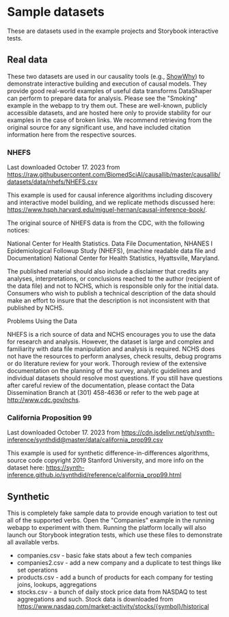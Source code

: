 # Sample datasets
These are datasets used in the example projects and Storybook interactive tests.

## Real data
These two datasets are used in our causality tools (e.g., [ShowWhy](https://github.com/microsoft/showwhy)) to demonstrate interactive building and execution of causal models. They provide good real-world examples of useful data transforms DataShaper can perform to prepare data for analysis. Please see the "Smoking" example in the webapp to try them out. These are well-known, publicly accessible datasets, and are hosted here only to provide stability for our examples in the case of broken links. We recommend retrieving from the original source for any significant use, and have included citation information here from the respective sources.

### NHEFS
Last downloaded October 17. 2023 from https://raw.githubusercontent.com/BiomedSciAI/causallib/master/causallib/datasets/data/nhefs/NHEFS.csv

This example is used for causal inference algorithms including discovery and interactive model building, and we replicate methods discussed here: https://www.hsph.harvard.edu/miguel-hernan/causal-inference-book/.

The original source of NHEFS data is from the CDC, with the following notices:


National Center for Health Statistics. Data File Documentation,
NHANES I Epidemiological Followup Study (NHEFS), (machine readable data file and
Documentation) National Center for Health Statistics, Hyattsville, Maryland.

The published material should also include a disclaimer that credits any analyses, interpretations, or conclusions reached to the author (recipient of the data file) and not to NCHS, which is responsible only for the initial data. Consumers who wish to publish a technical description of the data should make an effort to insure that the description is not inconsistent with that published by NCHS.


Problems Using the Data

NHEFS is a rich source of data and NCHS encourages you to use the data for research and analysis. However, the dataset is large and complex and familiarity with data file manipulation and analysis is required. NCHS does not have the resources to perform analyses, check results, debug programs or do literature review for your work. Thorough review of the extensive documentation on the planning of the survey, analytic guidelines and individual datasets should resolve most questions. If you still have questions after careful review of the documentation, please contact the Data Dissemination Branch at (301) 458-4636 or refer to the web page at http://www.cdc.gov/nchs.


### California Proposition 99
Last downloaded October 17. 2023 from https://cdn.jsdelivr.net/gh/synth-inference/synthdid@master/data/california_prop99.csv

This example is used for synthetic difference-in-differences algorithms, source code copyright 2019 Stanford University, and more info on the dataset here: https://synth-inference.github.io/synthdid/reference/california_prop99.html

## Synthetic
This is completely fake sample data to provide enough variation to test out all of the supported verbs. Open the "Companies" example in the running webapp to experiment with them. Running the platform locally will also launch our Storybook integration tests, which use these files to demonstrate all available verbs.

- companies.csv - basic fake stats about a few tech companies
- companies2.csv - add a new company and a duplicate to test things like set operations
- products.csv - add a bunch of products for each company for testing joins, lookups, aggregations
- stocks.csv - a bunch of daily stock price data from NASDAQ to test aggregations and such. Stock data is downloaded from https://www.nasdaq.com/market-activity/stocks/{symbol}/historical
